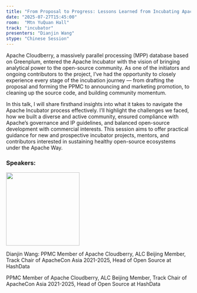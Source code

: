```yaml
---
title: "From Proposal to Progress: Lessons Learned from Incubating Apache Cloudberry"
date: "2025-07-27T15:45:00"
room:  "Mtn YuQuan Hall"
track: "incubator"
presenters: "Dianjin Wang"
stype: "Chinese Session"
---
```


Apache Cloudberry, a massively parallel processing (MPP) database based on Greenplum, entered the Apache Incubator with the vision of bringing analytical power to the open-source community. As one of the initiators and ongoing contributors to the project, I’ve had the opportunity to closely experience every stage of the incubation journey — from drafting the proposal and forming the PPMC to announcing and marketing promotion, to cleaning up the source code, and building community momentum.

In this talk, I will share firsthand insights into what it takes to navigate the Apache Incubator process effectively. I’ll highlight the challenges we faced, how we built a diverse and active community, ensured compliance with Apache’s governance and IP guidelines, and balanced open-source development with commercial interests. This session aims to offer practical guidance for new and prospective incubator projects, mentors, and contributors interested in sustaining healthy open-source ecosystems under the Apache Way.

### Speakers:


<img src="https://sessionize.com/image/ba51-400o400o1-JXYRfvPWpWpQEji2NhNp6J.jpg" width="200" /><br/>

Dianjin Wang: PPMC Member of Apache Cloudberry, ALC Beijing Member, Track Chair of ApacheCon Asia 2021-2025, Head of Open Source at HashData

PPMC Member of Apache Cloudberry, ALC Beijing Member, Track Chair of ApacheCon Asia 2021-2025, Head of Open Source at HashData